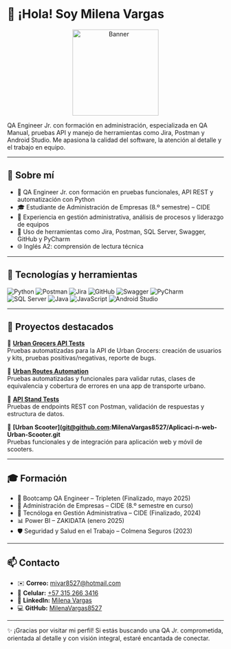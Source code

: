 # 👋 ¡Hola! Soy Milena Vargas

<div align="center">
  <img src="https://github.com/user-attachments/assets/01c1f5ba-6b8a-4101-a2d9-0c256c7b880e" alt="Banner" height="200px" style="max-width: 100%; object-fit: cover;" />
</div>

QA Engineer Jr. con formación en administración, especializada en QA Manual, pruebas API y manejo de herramientas como Jira, Postman y Android Studio. Me apasiona la calidad del software, la atención al detalle y el trabajo en equipo.

---

## 📍 Sobre mí

- 🧪 QA Engineer Jr. con formación en pruebas funcionales, API REST y automatización con Python
- 🎓 Estudiante de Administración de Empresas (8.º semestre) – CIDE
- 💼 Experiencia en gestión administrativa, análisis de procesos y liderazgo de equipos
- 🧰 Uso de herramientas como Jira, Postman, SQL Server, Swagger, GitHub y PyCharm
- 🌐 Inglés A2: comprensión de lectura técnica

---

## 🔧 Tecnologías y herramientas

![Python](https://img.shields.io/badge/Python-3776AB?style=for-the-badge&logo=python&logoColor=white)
![Postman](https://img.shields.io/badge/Postman-FF6C37?style=for-the-badge&logo=postman&logoColor=white)
![Jira](https://img.shields.io/badge/Jira-0052CC?style=for-the-badge&logo=jira&logoColor=white)
![GitHub](https://img.shields.io/badge/GitHub-181717?style=for-the-badge&logo=github&logoColor=white)
![Swagger](https://img.shields.io/badge/Swagger-85EA2D?style=for-the-badge&logo=swagger&logoColor=black)
![PyCharm](https://img.shields.io/badge/PyCharm-000000?style=for-the-badge&logo=pycharm&logoColor=white)
![SQL Server](https://img.shields.io/badge/SQL_Server-CC2927?style=for-the-badge&logo=microsoft-sql-server&logoColor=white)
![Java](https://img.shields.io/badge/Java-007396?style=for-the-badge&logo=java&logoColor=white)
![JavaScript](https://img.shields.io/badge/JavaScript-F7DF1E?style=for-the-badge&logo=javascript&logoColor=black)
![Android Studio](https://img.shields.io/badge/Android_Studio-3DDC84?style=for-the-badge&logo=android-studio&logoColor=white)

---

## 🚀 Proyectos destacados

🔹 **[Urban Grocers API Tests](https://github.com/MilenaVargas8527/qa-project-Urban-Grocers-app-es)**  
Pruebas automatizadas para la API de Urban Grocers: creación de usuarios y kits, pruebas positivas/negativas, reporte de bugs.

🔹 **[Urban Routes Automation](https://github.com/MilenaVargas8527/qa-project-Urban-Routes-es)**  
Pruebas automatizadas y funcionales para validar rutas, clases de equivalencia y cobertura de errores en una app de transporte urbano.

🔹 **[API Stand Tests](https://github.com/MilenaVargas8527/api_stand_tests)**  
Pruebas de endpoints REST con Postman, validación de respuestas y estructura de datos.

🔹 **[Urban Scooter](git@github.com:MilenaVargas8527/Aplicaci-n-web-Urban-Scooter.git**  
Pruebas funcionales y de integración para aplicación web y móvil de scooters.

---

## 🎓 Formación

- 📌 Bootcamp QA Engineer – Tripleten (Finalizado, mayo 2025)  
- 📌 Administración de Empresas – CIDE (8.º semestre en curso)  
- 📌 Tecnóloga en Gestión Administrativa – CIDE (Finalizado, 2024)  
- 📊 Power BI – ZAKIDATA (enero 2025)  
- 🛡️ Seguridad y Salud en el Trabajo – Colmena Seguros (2023)

---

## 📫 Contacto

- ✉️ **Correo:** mivar8527@hotmail.com  
- 📱 **Celular:** [+57 315 266 3416](tel:+573152663416)  
- 🔗 **LinkedIn:** [Milena Vargas](https://www.linkedin.com/in/milena-vargas-p)  
- 💻 **GitHub:** [MilenaVargas8527](https://github.com/MilenaVargas8527)

---

✨ ¡Gracias por visitar mi perfil! Si estás buscando una QA Jr. comprometida, orientada al detalle y con visión integral, estaré encantada de conectar.
